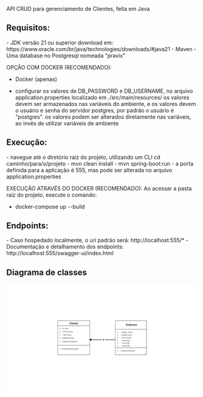 API CRUD para gerenciamento de Clientes, feita em Java

<h2>Requisitos:</h2>
- JDK versão 21 ou superior download em: https://www.oracle.com/br/java/technologies/downloads/#java21
- Maven
- Uma database no Postgresql nomeada "pravix"

OPÇÃO COM DOCKER (RECOMENDADO):
- Docker (apenas)

- configurar os valores de DB_PASSWORD e DB_USERNAME, no arquivo application.properties
localizado em ./src/main/resources/
os valores devem ser armazenados nas variáveis do ambiente, e os valores devem o usuário e senha do servidor postgres, por padrão o usuário é "postgres".
os valores podem ser alterados diretamente nas variáveis, ao invés de utilizar variáveis de ambiente

<h2>Execução:</h2>
- navegue até o diretório raiz do projeto, utilizando um CLI
    cd caminho/para/o/projeto
- mvn clean install
- mvn spring-boot:run
- a porta definida para a aplicação é 555, mas pode ser alterada no arquivo application.properties

EXECUÇÃO ATRAVÉS DO DOCKER (RECOMENDADO):
Ao acessar a pasta raiz do projeto, execute o comando:
- docker-compose up --build

<h2>Endpoints:</h2>
- Caso hospedado localmente, o uri padrão será: 
http://localhost:555/*
- Documentação e detalhamento dos endpoints:
http://localhost:555/swagger-ui/index.html

<h2> Diagrama de classes </h2>
<img src="Diagrama%20de%20classes.png" alt="diagrama de classes">
